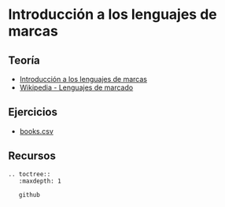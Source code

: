 # Introducción a los lenguajes de marcas

## Teoría

* [Introducción a los lenguajes de marcas](https://github.com/josedom24/lmgs_doc/raw/master/unidades/u4/doc/unidad1.pdf)
* [Wikipedia - Lenguajes de marcado](https://es.wikipedia.org/wiki/Lenguaje_de_marcado)

## Ejercicios

* [books.csv](https://github.com/josedom24/lmgs_doc/raw/master/unidades/u4/books.csv)

## Recursos

```eval_rst
.. toctree::
   :maxdepth: 1

   github
```
